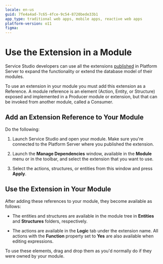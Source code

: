 ```yaml
---
locale: en-us
guid: 7fe4a4ad-7c65-4fce-9c54-8720bede33b1
app_type: traditional web apps, mobile apps, reactive web apps
platform-version: o11
figma:
---
```


# Use the Extension in a Module

Service Studio developers can use all the extensions [published](<extension-1-cp.md>) in Platform Server to expand the functionality or extend the database model of their modules.

To use an extension in your module you must add this extension as a Reference. A module reference is an element (Action, Entity, or Structure) exposed and implemented in a Producer module or extension, but that can be invoked from another module, called a Consumer.

## Add an Extension Reference to Your Module  
  
Do the following:

1. Launch Service Studio and open your module. Make sure you're connected to the Platform Server where you published the extension.

1. Launch the **Manage Dependencies** window, available in the **Module** menu or in the toolbar, and select the extension that you want to use.

1. Select the actions, structures, or entities from this window and press **Apply**.

## Use the Extension in Your Module

After adding these references to your module, they become available as follows:

* The entities and structures are available in the module tree in **Entities** and **Structures** folders, respectively.

* The actions are available in the **Logic** tab under the extension name. All actions with the **Function** property set to **Yes** are also available when editing expressions.

To use these elements, drag and drop them as you'd normally do if they were owned by your module.
